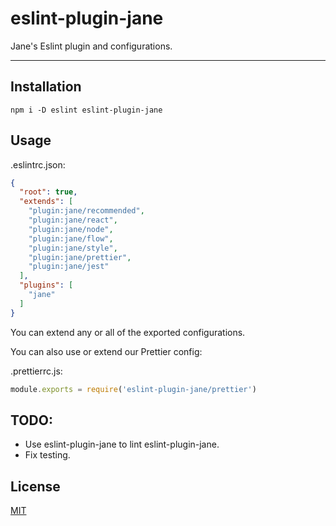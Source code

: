 # eslint-plugin-jane

Jane's Eslint plugin and configurations.

--------

## Installation

`npm i -D eslint eslint-plugin-jane`

## Usage

.eslintrc.json:
```json
{
  "root": true,
  "extends": [
    "plugin:jane/recommended",
    "plugin:jane/react",
    "plugin:jane/node",
    "plugin:jane/flow",
    "plugin:jane/style",
    "plugin:jane/prettier",
    "plugin:jane/jest"
  ],
  "plugins": [
    "jane"
  ]
}
```

You can extend any or all of the exported configurations.

You can also use or extend our Prettier config:

.prettierrc.js:
```javascript
module.exports = require('eslint-plugin-jane/prettier')
```

## TODO:

* Use eslint-plugin-jane to lint eslint-plugin-jane.
* Fix testing.

## License

[MIT](./LICENSE.md)
